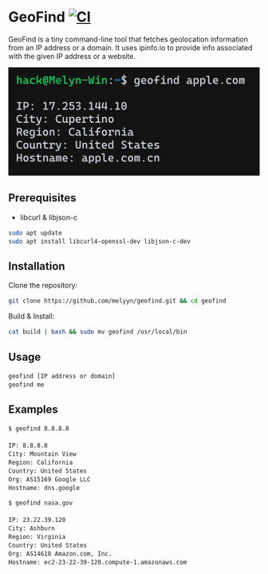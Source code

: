 # GeoFind   [![CI](https://github.com/Melyyn/geofind/actions/workflows/ci.yml/badge.svg)](https://github.com/Melyyn/geofind/actions/workflows/ci.yml)

GeoFind is a tiny command-line tool that fetches geolocation information from an IP address or a domain. It uses ipinfo.io to provide info associated with the given IP address or a website.

![Screenshot](/.github/screenshot.png)

## Prerequisites
- libcurl & libjson-c

```bash
sudo apt update
sudo apt install libcurl4-openssl-dev libjson-c-dev
```

## Installation
Clone the repository:
```bash
git clone https://github.com/melyyn/geofind.git && cd geofind
```

Build & Install:
```bash
cat build | bash && sudo mv geofind /usr/local/bin
```

## Usage
```bash
geofind [IP address or domain]
geofind me
```

## Examples
```bash
$ geofind 8.8.8.8

IP: 8.8.8.8
City: Mountain View
Region: California
Country: United States
Org: AS15169 Google LLC
Hostname: dns.google
```

```bash
$ geofind nasa.gov

IP: 23.22.39.120
City: Ashburn
Region: Virginia
Country: United States
Org: AS14618 Amazon.com, Inc.
Hostname: ec2-23-22-39-120.compute-1.amazonaws.com
```
